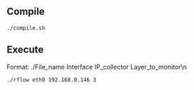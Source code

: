 <h2>Compile</h2>

```
./compile.sh
```

<h2>Execute</h2>


Format: ./File_name Interface IP_collector Layer_to_monitor\n
```
./rflow eth0 192.168.0.146 3
```
